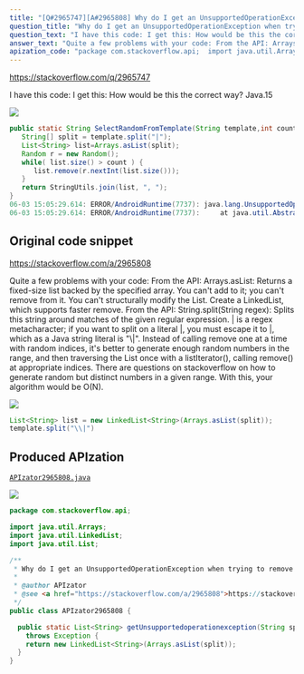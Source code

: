 ```yaml
---
title: "[Q#2965747][A#2965808] Why do I get an UnsupportedOperationException when trying to remove an element from a List?"
question_title: "Why do I get an UnsupportedOperationException when trying to remove an element from a List?"
question_text: "I have this code: I get this: How would be this the correct way? Java.15"
answer_text: "Quite a few problems with your code: From the API: Arrays.asList: Returns a fixed-size list backed by the specified array. You can't add to it; you can't remove from it. You can't structurally modify the List. Create a LinkedList, which supports faster remove. From the API: String.split(String regex): Splits this string around matches of the given regular expression. | is a regex metacharacter; if you want to split on a literal |, you must escape it to \\|, which as a Java string literal is \"\\\\|\". Instead of calling remove one at a time with random indices, it's better to generate enough random numbers in the range, and then traversing the List once with a listIterator(), calling remove() at appropriate indices. There are questions on stackoverflow on how to generate random but distinct numbers in a given range. With this, your algorithm would be O(N)."
apization_code: "package com.stackoverflow.api;  import java.util.Arrays; import java.util.LinkedList; import java.util.List;  /**  * Why do I get an UnsupportedOperationException when trying to remove an element from a List?  *  * @author APIzator  * @see <a href=\"https://stackoverflow.com/a/2965808\">https://stackoverflow.com/a/2965808</a>  */ public class APIzator2965808 {    public static List<String> getUnsupportedoperationexception(String split)     throws Exception {     return new LinkedList<String>(Arrays.asList(split));   } }"
---
```


https://stackoverflow.com/q/2965747

I have this code:
I get this:
How would be this the correct way? Java.15


<div class="code-logo"><img src="/stackoverflow.png" /></div>

```java
public static String SelectRandomFromTemplate(String template,int count) {
   String[] split = template.split("|");
   List<String> list=Arrays.asList(split);
   Random r = new Random();
   while( list.size() > count ) {
      list.remove(r.nextInt(list.size()));
   }
   return StringUtils.join(list, ", ");
}
06-03 15:05:29.614: ERROR/AndroidRuntime(7737): java.lang.UnsupportedOperationException
06-03 15:05:29.614: ERROR/AndroidRuntime(7737):     at java.util.AbstractList.remove(AbstractList.java:645)
```


## Original code snippet

https://stackoverflow.com/a/2965808

Quite a few problems with your code:
From the API:
Arrays.asList: Returns a fixed-size list backed by the specified array.
You can&#x27;t add to it; you can&#x27;t remove from it. You can&#x27;t structurally modify the List.
Create a LinkedList, which supports faster remove.
From the API:
String.split(String regex): Splits this string around matches of the given regular expression.
| is a regex metacharacter; if you want to split on a literal |, you must escape it to \|, which as a Java string literal is &quot;\\|&quot;.
Instead of calling remove one at a time with random indices, it&#x27;s better to generate enough random numbers in the range, and then traversing the List once with a listIterator(), calling remove() at appropriate indices. There are questions on stackoverflow on how to generate random but distinct numbers in a given range.
With this, your algorithm would be O(N).

<div class="code-logo"><img src="/stackoverflow.png" /></div>

```java
List<String> list = new LinkedList<String>(Arrays.asList(split));
template.split("\\|")
```

## Produced APIzation

[`APIzator2965808.java`](https://github.com/blind-papers/apization-temp-data/raw/main/search/APIzator2965808.java)

<div class="code-logo"><img src="/apizator.png" /></div>

```java
package com.stackoverflow.api;

import java.util.Arrays;
import java.util.LinkedList;
import java.util.List;

/**
 * Why do I get an UnsupportedOperationException when trying to remove an element from a List?
 *
 * @author APIzator
 * @see <a href="https://stackoverflow.com/a/2965808">https://stackoverflow.com/a/2965808</a>
 */
public class APIzator2965808 {

  public static List<String> getUnsupportedoperationexception(String split)
    throws Exception {
    return new LinkedList<String>(Arrays.asList(split));
  }
}

```
